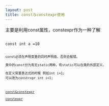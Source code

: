 ```yaml
---
layout: post
title: const与constexpr使用
---
```

主要是利用const属性，constexpr作为一种了解<br>

<code>
const int a =10<br>
<code>
const必须在声明变量的同时声明值，否则会报错。<br>
类中的const分为有无static两种，有static可以在类的外部定义。<br>
在定义常量表达式的时候 例如int i=1;
可以改为constrxpr int i=1;<br>

<a href="http://www.cnblogs.com/fuzhe1989/p/3554345.html">const&constexpr</a><br>
<a href="http://www.devbean.net/2012/05/cpp11_constexpr/">constexpr</a>


